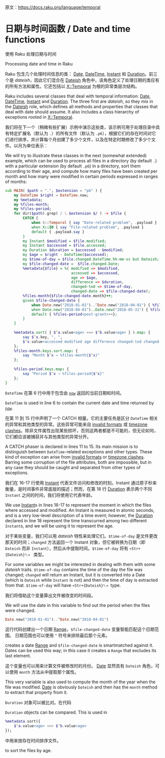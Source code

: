 原文：https://docs.raku.org/language/temporal

# 日期与时间函数 / Date and time functions

使用 Raku 处理日期与时间

Processing date and time in Raku

Raku 包含几个处理时间信息的类： [Date](https://docs.raku.org/type/Date), [DateTime](https://docs.raku.org/type/DateTime), [Instant](https://docs.raku.org/type/Instant) 和 [Duration](https://docs.raku.org/type/Duration)。前三个是 *dateish*，因此它们混合在 [Dateish](https://docs.raku.org/type/Dateish) 角色中，该角色定义了处理日期的类应有的所有方法和属性。它还包括以 [X::Temporal](https://docs.raku.org/type/X::Temporal) 为根的异常类层次结构。

Raku includes several classes that deal with temporal information: [Date](https://docs.raku.org/type/Date), [DateTime](https://docs.raku.org/type/DateTime), [Instant](https://docs.raku.org/type/Instant) and [Duration](https://docs.raku.org/type/Duration). The three first are *dateish*, so they mix in the [Dateish](https://docs.raku.org/type/Dateish) role, which defines all methods and properties that classes that deal with date should assume. It also includes a class hierarchy of exceptions rooted in [X::Temporal](https://docs.raku.org/type/X::Temporal).

我们将在下一个（稍微有些扩展）示例中演示这些类，该示例可用于处理目录中具有特定扩展名（默认为 `.`）的所有文件（默认为 `.p6`），根据它们的存在时间对它们进行排序，并计算每个月创建了多少个文件，以及在特定时期修改了多少个文件。以月为单位表示：

We will try to illustrate these classes in the next (somewhat extended) example, which can be used to process all files in a directory (by default `.`) with a particular extension (by default `.p6`) in a directory, sort them according to their age, and compute how many files have been created per month and how many were modified in certain periods expressed in ranges of months:

```Raku
sub MAIN( $path = ".", $extension = "p6" ) {
    my DateTime $right = DateTime.now;
    my %metadata;
    my %files-month;
    my %files-period;
    for dir($path).grep( / \.$extension $/ ) -> $file {
        CATCH {
            when X::Temporal { say "Date-related problem", .payload }
            when X::IO { say "File-related problem", .payload }
            default { .payload.say }
        }
        my Instant $modified = $file.modified;
        my Instant $accessed = $file.accessed;
        my Duration $duration = $accessed - $modified;
        my $age = $right - DateTime($accessed);
        my $time-of-day = $file.changed.DateTime.hh-mm-ss but Dateish;
        my $file-changed-date =  $file.changed.Date;
        %metadata{$file} = %( modified => $modified,
                              accessed => $accessed,
                              age => $age,
                              difference => $duration,
                              changed-tod => $time-of-day,
                              changed-date => $file-changed-date);
        %files-month{$file-changed-date.month}++;
        given $file-changed-date {
            when Date.new("2018-01-01")..^Date.new("2018-04-01") { %files-period<pre-grant>++}
            when Date.new("2018-04-01")..Date.new("2018-05-31") { %files-period<grant>++}
            default { %files-period<post-grant>++};
        }
    }
 
    %metadata.sort( { $^a.value<age> <=> $^b.value<age> } ).map: {
        say $^x.key, ", ",
        $^x.value<accessed modified age difference changed-tod changed-date>.join(", ");
    };
    %files-month.keys.sort.map: {
        say "Month $^x → %files-month{$^x}"
    };
 
    %files-period.keys.map: {
        say "Period $^x → %files-period{$^x}"
    };
}
```

`DateTime` 在第 6 行中用于包含由 [`now`](https://docs.raku.org/routine/now) 返回的当前日期和时间。

`DateTime` is used in line 6 to contain the current date and time returned by [`now`](https://docs.raku.org/routine/now).

在第 11 到 15 行中声明了一个 CATCH 相量。它的主要任务是区分 `DateTime` 相关的异常和其他类型的异常。这些异常可能来自 [invalid formats](https://docs.raku.org/type/X::Temporal::InvalidFormat) 或 [timezone clashes](https://docs.raku.org/type/X::DateTime::TimezoneClash)。除非文件属性出现某些损坏，否则这两者都是不可能的，但无论如何，它们都应该被捕获并与其他类型的异常分开。

A CATCH phaser is declared in lines 11 to 15. Its main mission is to distinguish between `DateTime`-related exceptions and other types. These kind of exception can arise from [invalid formats](https://docs.raku.org/type/X::Temporal::InvalidFormat) or [timezone clashes](https://docs.raku.org/type/X::DateTime::TimezoneClash). Barring some corruption of the file attributes, both are impossible, but in any case they should be caught and separated from other types of exceptions.

我们在 16-17 行使用 [Instant](https://docs.raku.org/type/Instant) 代表文件访问和修改的时刻。Instant 通过原子秒来衡量，是时间事件非常底层的描述；然而，在第 18 行 [Duration](https://docs.raku.org/type/Duration) 表示两个不同 `Instant` 之间的时间，我们将使用它代表年龄。

We use [Instant](https://docs.raku.org/type/Instant)s in lines 16-17 to represent the moment in which the files where accessed and modified. An Instant is measured in atomic seconds, and is a very low-level description of a time event; however, the [Duration](https://docs.raku.org/type/Duration) declared in line 18 represent the time transcurred among two different `Instant`s, and we will be using it to represent the age.

对于某些变量，我们可以用 *dateish* 特性来处理它们。`$time-of-day` 是文件更改那天的时间；`changed` 方法返回一个 Instant 对象，但它被转换为日期（即 `Dateish` 而非 `Instant`），然后从中提取时间。`$time-of-day` 将有 `«Str+{Dateish}␤» ` 类型。

For some variables we might be interested in dealing with them with some *dateish* traits. `$time-of-day` contains the time of the day the file was changed; `changed` will return an Instant, but it is converted into a Date (which is `Dateish` while `Instant` is not) and then the time of day is extracted from that. `$time-of-day` will have `«Str+{Dateish}␤» `type.

我们将借助这个变量算出文件被改变的时间段。

We will use the date in this variable to find out the period when the files were changed.

```Raku
Date.new("2018-01-01")..^Date.new("2018-04-01")
```

这行代码创建出一个日期 [Range](https://docs.raku.org/type/Range)，`$file-changed-date` 变量智能匹配这个日期范围。 日期范围也可以使用 `^` 符号来排除最后那个元素。

creates a date [Range](https://docs.raku.org/type/Range) and `$file-changed-date` is smartmatched against it. Dates can be used this way; in this case it creates a `Range` that excludes its last element.

这个变量也可以用来计算文件被修改时的月份。 [Date](https://docs.raku.org/type/Date) 显然具有 `Dateish` 角色，可以使用 `month` 方法从中提取那个属性。

This very variable is also used to compute the month of the year when the file was modified. [Date](https://docs.raku.org/type/Date) is obviously `Dateish` and then has the `month` method to extract that property from it.

`Duration` 对象可以被比对。在代码

`Duration` objects can be compared. This is used in

```Raku
%metadata.sort({
    $^a.value<age> <=> $^b.value<age>
});
```

中用来按存在时间排序文件。

to sort the files by age.
